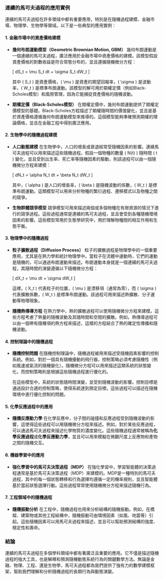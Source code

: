 ### 連續的馬可夫過程的應用實例

連續的馬可夫過程在許多領域中都有重要應用，特別是在隨機過程建模、金融市場、物理學、生物學等領域。以下是一些典型的應用實例：

#### 1. **金融市場中的資產價格建模**
   - **幾何布朗運動模型（Geometric Brownian Motion, GBM）**
     幾何布朗運動是一個連續的馬可夫過程，廣泛應用於金融市場中資產價格的建模。該模型假設資產價格的對數收益是符合常態分布的，並且遵循隨機微分方程：
     
     \[
     dS_t = \mu S_t dt + \sigma S_t dW_t
     \]
     
     其中 \( S_t \) 是資產價格，\( \mu \) 是資產的期望回報率，\( \sigma \) 是波動率，\( W_t \) 是標準布朗運動。該模型的解可用於期權定價（例如Black-Scholes模型）和風險管理，因為它能捕捉資產價格的隨機波動。

   - **期權定價（Black-Scholes模型）**
     在期權定價中，幾何布朗運動提供了期權定價模型的基礎。Black-Scholes方程描述了期權隨時間的價值變化，並且是基於資產價格遵循幾何布朗運動模型來推導的。這個模型能夠準確預測期權的理論價格，並且在金融工程中得到廣泛應用。

#### 2. **生物學中的隨機過程建模**
   - **人口動態建模**
     在生物學中，人口的增長或衰退經常受隨機因素的影響。連續馬可夫過程可以用來描述這些隨機過程。假設一個物種的數量 \( N(t) \) 隨時間 \( t \) 變化，並且受到出生率、死亡率等隨機因素的驅動，則該過程可以由一個隨機微分方程來建模：
     
     \[
     dN_t = \alpha N_t dt + \beta N_t dW_t
     \]
     
     其中，\( \alpha \) 是人口的增長率，\( \beta \) 是隨機波動的係數，\( W_t \) 是標準布朗運動。這類模型可以用來分析物種的繁衍過程、遷移模式以及物種之間的競爭。

   - **生物群體競爭模型**
     競爭模型可用來描述兩個或多個物種在有限資源的情況下進行的競爭過程。這些過程通常是連續的馬可夫過程，並且會受到各種隨機環境因素的影響。這些模型常用於生態學研究中，用於理解物種間的相互作用和生態平衡。

#### 3. **物理學中的隨機過程**
   - **粒子擴散過程（Diffusion Process）**
     粒子的擴散過程是物理學中的一個重要應用，尤其是在熱力學和統計物理學中。當粒子在流體中運動時，它們的運動是隨機的，可以通過布朗運動來描述。布朗運動本身就是一個連續的馬可夫過程，其隨時間的演變遵循以下隨機微分方程：
     
     \[
     dX_t = \mu dt + \sigma dW_t
     \]
     
     這裡，\( X_t \) 代表粒子的位置，\( \mu \) 是漂移項（通常為零），而 \( \sigma \) 代表擴散係數，\( W_t \) 是標準布朗運動。該過程可用來描述熱擴散、分子運動等物理現象。

   - **隨機熱傳導方程**
     在熱力學中，熱的擴散過程可以使用隨機微分方程來建模。這些方程考慮了熱量的隨機波動及其隨時間和空間的擴散。例如，熱傳導過程可以由一個帶有隨機項的熱方程來描述，這樣的方程結合了熱的確定性傳播和隨機波動。

#### 4. **控制理論中的隨機過程**
   - **隨機控制問題**
     在隨機控制理論中，隨機過程被用來描述受隨機因素影響的控制系統。例如，對於一個具有隨機擾動的飛行器，控制策略必須考慮隨機性（例如風速或氣流的隨機變化）。隨機微分方程可以用來描述這類系統的狀態變化，而控制策略則是根據這些隨機過程進行優化的。
     
     在這些模型中，系統的狀態隨時間演變，並受到隨機波動的影響。控制目標是通過設計合適的控制策略，使得系統達到預定目標。這些過程可以描述在隨機環境中進行優化控制的問題。

#### 5. **化學反應過程中的應用**
   - **隨機反應動力學**
     在化學反應中，分子間的碰撞和反應過程受到隨機波動的影響，這使得這些過程可以用隨機微分方程來描述。例如，對於某些反應過程，可以通過馬可夫過程來描述化學物質的濃度變化。這些隨機過程通常被稱為**化學反應過程**或**化學反應動力學**，並且可以用來模擬在微觀尺度上反應物和產物之間的隨機交互。

#### 6. **機器學習中的應用**
   - **強化學習中的馬可夫決策過程（MDP）**
     在強化學習中，學習智能體的決策過程通常是基於馬可夫決策過程（MDP）來建模的。MDP是一種特別的馬可夫過程，其中的每一個狀態轉移和行為選擇均遵循一定的機率規則，並且智能體基於當前狀態選擇行動。這些過程常常使用隨機微分方程來描述隨機行為。

#### 7. **工程領域中的隨機過程**
   - **隨機振動分析**
     在工程中，隨機過程也用來分析結構的隨機振動。例如，在橋樑、建築物或其他工程結構中，隨機振動可由環境因素（如風、地震等）引起。這些隨機因素可以用馬可夫過程來描述，並且可以幫助預測結構的強度、穩定性和壽命。

### 結論

連續的馬可夫過程在多個學科領域中都有著廣泛且重要的應用。它不僅是描述隨機過程的強大工具，也是解釋和預測隨機動態系統行為的關鍵數學方法。無論是金融、物理、工程、還是生物學，馬可夫過程都為我們提供了強有力的數學建模框架，幫助我們理解和分析隨機過程的長期行為與動態演變。